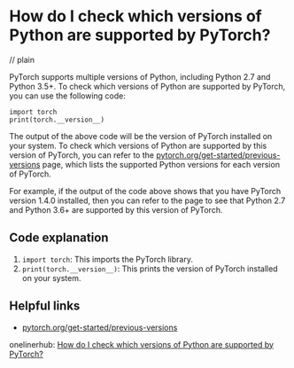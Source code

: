 # How do I check which versions of Python are supported by PyTorch?
// plain

PyTorch supports multiple versions of Python, including Python 2.7 and Python 3.5+. To check which versions of Python are supported by PyTorch, you can use the following code:

```
import torch
print(torch.__version__)
```

The output of the above code will be the version of PyTorch installed on your system. To check which versions of Python are supported by this version of PyTorch, you can refer to the [pytorch.org/get-started/previous-versions](https://pytorch.org/get-started/previous-versions) page, which lists the supported Python versions for each version of PyTorch.

For example, if the output of the code above shows that you have PyTorch version 1.4.0 installed, then you can refer to the page to see that Python 2.7 and Python 3.6+ are supported by this version of PyTorch.

## Code explanation


1. `import torch`: This imports the PyTorch library.
2. `print(torch.__version__)`: This prints the version of PyTorch installed on your system.

## Helpful links

- [pytorch.org/get-started/previous-versions](https://pytorch.org/get-started/previous-versions)

onelinerhub: [How do I check which versions of Python are supported by PyTorch?](https://onelinerhub.com/python-pytorch/how-do-i-check-which-versions-of-python-are-supported-by-pytorch)